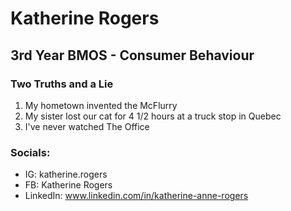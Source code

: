 # Katherine Rogers 

## 3rd Year BMOS - Consumer Behaviour


### Two Truths and a Lie

1. My hometown invented the McFlurry
2. My sister lost our cat for 4 1/2 hours at a truck stop in Quebec
3. I've never watched The Office

### Socials:

- IG: katherine.rogers
- FB: Katherine Rogers
- LinkedIn: www.linkedin.com/in/katherine-anne-rogers
